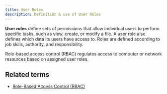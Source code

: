 ```yaml
---
title: User Roles 
description: Definition & use of User Roles 
---
```

**User roles** define sets of permissions that allow individual users to perform specific tasks, such as view, create, or modify a file. A user role also defines which data its users have access to. Roles are defined according to job skills, authority, and responsibility.

Role-based access control (RBAC) regulates access to computer or network resources based on assigned user roles.

## Related terms

- [Role-Based Access Control (RBAC)](../role-based-access-controls-rbac)
